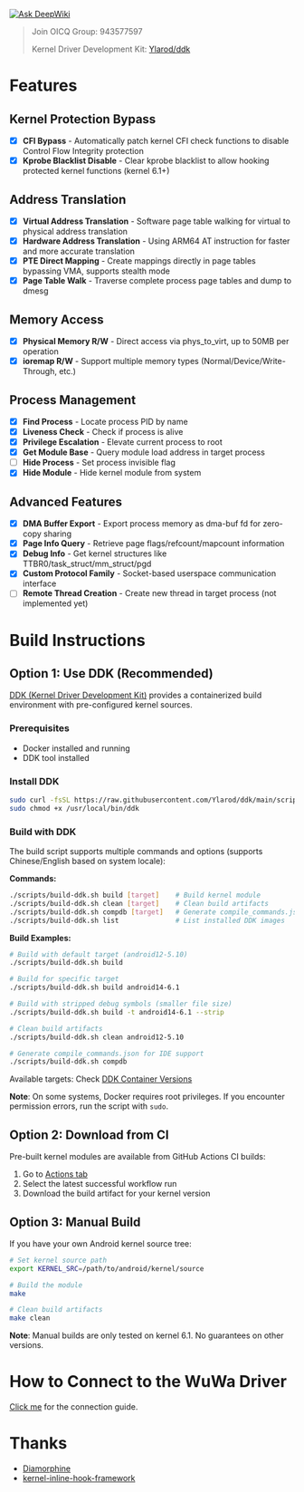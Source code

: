 [![Ask DeepWiki](https://deepwiki.com/badge.svg)](https://deepwiki.com/fuqiuluo/android-wuwa)

> Join OICQ Group: 943577597
> 
> 
> 
> Kernel Driver Development Kit: [Ylarod/ddk](https://github.com/Ylarod/ddk)

# Features

## Kernel Protection Bypass
- [x] **CFI Bypass** - Automatically patch kernel CFI check functions to disable Control Flow Integrity protection
- [x] **Kprobe Blacklist Disable** - Clear kprobe blacklist to allow hooking protected kernel functions (kernel 6.1+)

## Address Translation
- [x] **Virtual Address Translation** - Software page table walking for virtual to physical address translation
- [x] **Hardware Address Translation** - Using ARM64 AT instruction for faster and more accurate translation
- [x] **PTE Direct Mapping** - Create mappings directly in page tables bypassing VMA, supports stealth mode
- [x] **Page Table Walk** - Traverse complete process page tables and dump to dmesg

## Memory Access
- [x] **Physical Memory R/W** - Direct access via phys_to_virt, up to 50MB per operation
- [x] **ioremap R/W** - Support multiple memory types (Normal/Device/Write-Through, etc.)

## Process Management
- [x] **Find Process** - Locate process PID by name
- [x] **Liveness Check** - Check if process is alive
- [x] **Privilege Escalation** - Elevate current process to root
- [x] **Get Module Base** - Query module load address in target process
- [ ] **Hide Process** - Set process invisible flag
- [x] **Hide Module** - Hide kernel module from system

## Advanced Features
- [x] **DMA Buffer Export** - Export process memory as dma-buf fd for zero-copy sharing
- [x] **Page Info Query** - Retrieve page flags/refcount/mapcount information
- [x] **Debug Info** - Get kernel structures like TTBR0/task_struct/mm_struct/pgd
- [x] **Custom Protocol Family** - Socket-based userspace communication interface
- [ ] **Remote Thread Creation** - Create new thread in target process (not implemented yet)

# Build Instructions

## Option 1: Use DDK (Recommended)

[DDK (Kernel Driver Development Kit)](https://github.com/Ylarod/ddk) provides a containerized build environment with pre-configured kernel sources.

### Prerequisites

- Docker installed and running
- DDK tool installed

### Install DDK

```bash
sudo curl -fsSL https://raw.githubusercontent.com/Ylarod/ddk/main/scripts/ddk -o /usr/local/bin/ddk
sudo chmod +x /usr/local/bin/ddk
```

### Build with DDK

The build script supports multiple commands and options (supports Chinese/English based on system locale):

**Commands:**
```bash
./scripts/build-ddk.sh build [target]    # Build kernel module
./scripts/build-ddk.sh clean [target]    # Clean build artifacts
./scripts/build-ddk.sh compdb [target]   # Generate compile_commands.json for IDE
./scripts/build-ddk.sh list              # List installed DDK images
```

**Build Examples:**
```bash
# Build with default target (android12-5.10)
./scripts/build-ddk.sh build

# Build for specific target
./scripts/build-ddk.sh build android14-6.1

# Build with stripped debug symbols (smaller file size)
./scripts/build-ddk.sh build -t android14-6.1 --strip

# Clean build artifacts
./scripts/build-ddk.sh clean android12-5.10

# Generate compile_commands.json for IDE support
./scripts/build-ddk.sh compdb
```

Available targets: Check [DDK Container Versions](https://github.com/Ylarod/ddk/pkgs/container/ddk/versions)

**Note**: On some systems, Docker requires root privileges. If you encounter permission errors, run the script with `sudo`.

## Option 2: Download from CI

Pre-built kernel modules are available from GitHub Actions CI builds:

1. Go to [Actions tab](../../actions)
2. Select the latest successful workflow run
3. Download the build artifact for your kernel version

## Option 3: Manual Build

If you have your own Android kernel source tree:

```bash
# Set kernel source path
export KERNEL_SRC=/path/to/android/kernel/source

# Build the module
make

# Clean build artifacts
make clean
```

**Note**: Manual builds are only tested on kernel 6.1. No guarantees on other versions.

# How to Connect to the WuWa Driver

[Click me](docs/FindDriver.md) for the connection guide.

# Thanks

- [Diamorphine](https://github.com/m0nad/Diamorphine)
- [kernel-inline-hook-framework](https://github.com/WeiJiLab/kernel-inline-hook-framework)
